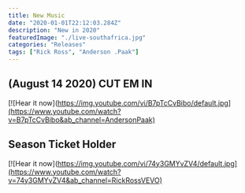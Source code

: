 ```yaml
---
title: New Music
date: "2020-01-01T22:12:03.284Z"
description: "New in 2020"
featuredImage: "./live-southafrica.jpg"
categories: "Releases"
tags: ["Rick Ross", "Anderson .Paak"]
---
```


## (August 14 2020) CUT EM IN 


[![Hear it now](https://img.youtube.com/vi/B7pTcCvBibo/default.jpg](https://www.youtube.com/watch?v=B7pTcCvBibo&ab_channel=AndersonPaak)


## Season Ticket Holder

[![Hear it now](https://img.youtube.com/vi/74y3GMYvZV4/default.jpg](https://www.youtube.com/watch?v=74y3GMYvZV4&ab_channel=RickRossVEVO)
